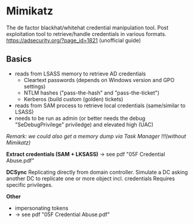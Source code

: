 # Mimikatz
The de factor blackhat/whitehat credential manipulation tool.
Post exploitation tool to retrieve/handle credentials in various formats.
https://adsecurity.org/?page_id=1821 (unofficial guide)

## Basics
- reads from LSASS memory to retrieve AD credentials
    - Cleartext passwords (depends on Windows version and GPO settings)
    - NTLM hashes ("pass-the-hash" and "pass-the-ticket")
    - Kerberos (build custom (golden) tickets)
- reads from SAM process to retrieve local credentials (same/similar to LSASS)
- needs to be run as admin (or better needs the debug "SeDebugPrivilege" priviledge) and elevated high (UAC)

*Remark: we could also get a memory dump via Task Manager !!!(without Mimikatz)*

**Extract credentials (SAM + LKSASS)**
-> see pdf "05F Credential Abuse.pdf"

**DCSync**
Replicating directly from domain controller. Simulate a DC asking another DC to replicate one or more object incl. credentials
Requires specific privileges.

**Other**
- impersonating tokens
- -> see pdf "05F Credential Abuse.pdf"